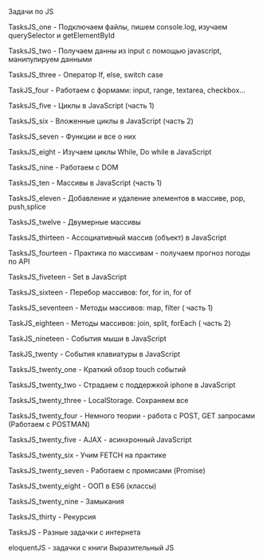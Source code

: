 Задачи по JS 

TasksJS_one - Подключаем файлы, пишем console.log, изучаем querySelector и getElementById

TasksJS_two - Получаем данны из input с помощью javascript, манипулируем данными

TasksJS_three - Оператор If, else, switch case

TaskJS_four - Работаем с формами: input, range, textarea, checkbox...

TasksJS_five - Циклы в JavaScript (часть 1)

TasksJS_six - Вложенные циклы в JavaScript (часть 2)

TasksJS_seven - Функции и все о них

TasksJS_eight - Изучаем циклы While, Do while в JavaScript

TasksJS_nine - Работаем с DOM

TasksJS_ten - Массивы в JavaScript (часть 1)

TasksJS_eleven - Добавление и удаление элементов в массиве, pop, push,splice

TasksJS_twelve - Двумерные массивы

TasksJS_thirteen - Ассоциативный массив (объект) в JavaScript

TasksJS_fourteen - Практика по массивам - получаем прогноз погоды по API

TasksJS_fiveteen - Set в JavaScript

TasksJS_sixteen - Перебор массивов: for, for in, for of

TasksJS_seventeen - Методы массивов: map, filter ( часть 1)

TaskJS_eighteen - Методы массивов: join, split, forEach ( часть 2)

TaskJS_nineteen - События мыши в JavaScript

TaskJS_twenty - События клавиатуры в JavaScript

TasksJS_twenty_one - Краткий обзор touch событий

TasksJS_twenty_two - Страдаем с поддержкой iphone в JavaScript

TasksJS_twenty_three - LocalStorage. Сохраняем все

TasksJS_twenty_four - Немного теории - работа с POST, GET запросами (Работаем с POSTMAN)

TasksJS_twenty_five - AJAX - асинхронный JavaScript

TasksJS_twenty_six - Учим FETCH на практике

TasksJS_twenty_seven - Работаем с промисами (Promise)

TasksJS_twenty_eight - ООП в ES6 (классы)

TasksJS_twenty_nine - Замыкания

TasksJS_thirty - Рекурсия

TasksJS - Разные задачки с интернета

eloquentJS - задачки с книги Выразительный JS
